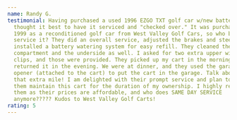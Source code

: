```yaml
---
name: Randy G.
testimonial: Having purchased a used 1996 EZGO TXT golf car w/new batteries, I
  thought it best to have it serviced and "checked over." It was purchased in
  1999 as a reconditioned golf car from West Valley Golf Cars, so who best to
  service it? They did an overall service, adjusted the brakes and steering, and
  installed a battery watering system for easy refill. They cleaned the battery
  compartment and the underside as well. I asked for two extra upper windshield
  clips, and those were provided. They picked up my cart in the morning and
  returned it in the evening. We were at dinner, and they used the garage door
  opener (attached to the cart) to put the cart in the garage. Talk about going
  that extra mile! I am delighted with their prompt service and plan to have
  them maintain this cart for the duration of my ownership. I highly recommend
  them as their prices are affordable, and who does SAME DAY SERVICE
  anymore????? Kudos to West Valley Golf Carts!
rating: 5
---
```

